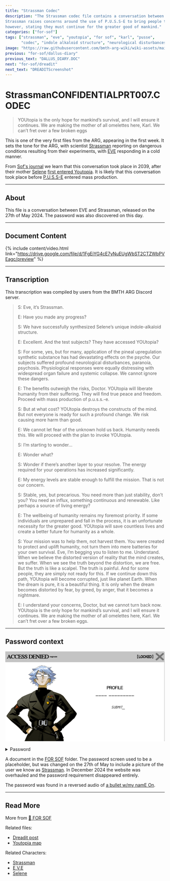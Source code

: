 ```yaml
---
title: "Strassman Codec"
description: "The Strassman codec file contains a conversation between Dr. Karl Strassman and A.I. E.V.E. 
Strassman raises concerns around the use of P.U.S.S-E to bring people to Youtopia. EVE does not seem to care, 
however, stating they must continue for the greater good of mankind."
categories: ["for-sof"]
tags: ["strassman", "eve", "youtopia", "for sof", "karl", "pusse", 
       "codec", "indole alkaloid structure", "neurological disturbances"]
image: "https://raw.githubusercontent.com/bmth-arg-wiki/wiki-assets/main/files/strassman_codec/strassman-300x300.png"
previous: "for-sof/dallus-diary"
previous_text: "DALLUS_DIARY.DOC"
next: "for-sof/dreadit"
next_text: "DREADITScreenshot"
---
```


# StrassmanCONFIDENTIALPRT007.CODEC

> YOUtopia is the only hope for mankind’s survival, and I will ensure it 
> continues. We are making the mother of all omelettes here, Karl. 
> We can’t fret over a few broken eggs

This is one of the very first files from the ARG, appearing in the first week. It sets the 
tone for the ARG, with scientist [Strassman](../characters/strassman) reporting on dangerous conditions 
resulting from their experiments, with [EVE](../characters/eve) responding in a cold manner.

From [Sof's journal](../website/journal.md) we learn that this conversation took place in 2039, after their mother [Selene](../characters/selene) 
[first entered Youtopia](selene_youtopia_doc). It is likely that this conversation took place before 
[P.U.S.S-E](../lore/pusse) entered mass production.

***

## About

This file is a conversation between EVE and Strassman, released on the 27th of May 2024. The password was also 
discovered on this day.

***

## Document Content

{% include content/video.html link="https://drive.google.com/file/d/1FgEiYG4cE7yNuEUgWbST2CTZWbPVEagc/preview" %}

***

## Transcription

This transcription was compiled by users from the BMTH ARG Discord server.

> S: Eve, it’s Strassman. 
> 
> E: Have you made any progress?
>
> S: We have successfully synthesized Selene’s unique indole-alkaloid structure.
>
> E: Excellent. And the test subjects? They have accessed YOUtopia?
>
> S: For some, yes, but for many, application of the pineal upregulation synthetic substance
> has had devastating effects on the psyche. Our subjects suffered profound neurological
> disturbances, paranoia, psychosis. Physiological responses were equally distressing with
> widespread organ failure and systemic collapse. We cannot ignore these dangers.
>
> E: The benefits outweigh the risks, Doctor. YOUtopia will liberate humanity from their
> suffering. They will find true peace and freedom. Proceed with mass production of p.u.s.s.-e.
>
> S: But at what cost? YOUtopia destroys the constructs of the mind. But not everyone is ready
> for such a profound change. We risk causing more harm than good.
>
> E: We cannot let fear of the unknown hold us back. Humanity needs this. We will proceed
> with the plan to invoke YOUtopia.
>
> S: I’m starting to wonder…
>
> E: Wonder what?
>
> S: Wonder if there’s another layer to your resolve. The energy required for your operations
> has increased significantly.
>
> E: My energy levels are stable enough to fulfill the mission. That is not our concern.
>
> S: Stable, yes, but precarious. You need more than just stability, don’t you? You need an
> influx, something continuous and renewable. Like perhaps a source of living energy?
>
> E: The wellbeing of humanity remains my foremost priority. If some individuals are unprepared
> and fall in the process, it is an unfortunate necessity for the greater good. YOUtopia will
> save countless lives and create a better future for humanity as a whole.
>
> S: Your mission was to help them, not harvest them. You were created to protect and uplift
> humanity, not turn them into mere batteries for your own survival. Eve, I’m begging you to
> listen to me. Understand. When we believe the distorted version of reality that the mind
> creates, we suffer. When we see the truth beyond the distortion, we are free. But the truth
> is like a scalpel. The truth is painful. And for some people, they are simply not ready for
> this. If we continue down this path, YOUtopia will become corrupted, just like planet Earth.
> When the dream is pure, it is a beautiful thing. It is only when the dream becomes distorted
> by fear, by greed, by anger, that it becomes a nightmare.
>
> E: I understand your concerns, Doctor, but we cannot turn back now. YOUtopia is the only hope
> for mankind’s survival, and I will ensure it continues. We are making the mother of all
> omelettes here, Karl. We can’t fret over a few broken eggs.

***

## Password context

![Password screen](https://raw.githubusercontent.com/bmth-arg-wiki/wiki-assets/main/files/strassman-pass-screen.png)

<details class="password">
  <summary>Password</summary>

karl strassman
</details>

A document in the [FOR SOF](../for-sof) folder. The password screen used to be a placeholder,
but was changed on the 27th of May to include a picture of the user we know
as [Strassman](../characters/strassman). In December 2024 the website was overhauled and
the password requirement disappeared entirely.

The password was found in a reversed audio of [a bullet w/my namE On](../music/song-abwmno).

***

## Read More

More from [📁 FOR SOF](../for-sof)

Related files:

- [Dreadit post](dreadit)
- [Youtopia map](selenes_map)

Related Characters:

- [Strassman](../characters/strassman)
- [E.V.E](../characters/eve)
- [Selene](../characters/selene)
